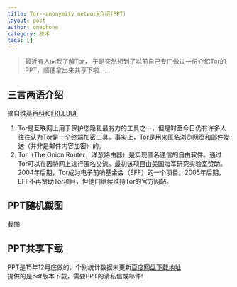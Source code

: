 ```yaml
---
title: Tor--anonymity network介绍(PPT)
layout: post
author: onephone
category: 技术
tags: []
---
```


> 最近有人向我了解Tor， 于是突然想到了以前自己专门做过一份介绍Tor的PPT，顺便拿出来共享下啦……

## 三言两语介绍
摘自[维基百科][1]和[FREEBUF][2]

1. Tor是互联网上用于保护您隐私最有力的工具之一，但是时至今日仍有许多人往往认为Tor是一个终端加密工具。事实上，Tor是用来匿名浏览网页和邮件发送（并非是邮件内容加密）的。  
2. Tor（The Onion Router，洋葱路由器）是实现匿名通信的自由软件。通过Tor可以在因特网上进行匿名交流。最初该项目由美国海军研究实验室赞助。2004年后期，Tor成为电子前哨基金会（EFF）的一个项目。2005年后期，EFF不再赞助Tor项目，但他们继续维持Tor的官方网站。

## PPT随机截图
[截图](http://www.ituring.com.cn/article/273007)

## PPT共享下载
PPT是15年12月底做的，个别统计数据未更新[百度网盘下载地址][11]  
提供的是pdf版本下载，需要PPT的请私信或邮件!


  [1]: https://zh.wikipedia.org/wiki/Tor
  [2]: http://www.freebuf.com/news/topnews/72741.html
  [11]: http://pan.baidu.com/s/1o7BXkDW
